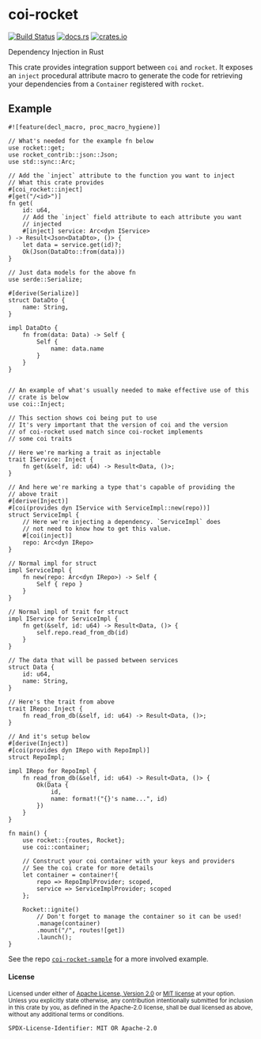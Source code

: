 # coi-rocket

[![Build Status](https://travis-ci.org/Nashenas88/coi-rocket.svg?branch=master)](https://travis-ci.org/Nashenas88/coi-rocket)
[![docs.rs](https://docs.rs/coi-rocket/badge.svg)](https://docs.rs/coi-rocket)
[![crates.io](https://img.shields.io/crates/v/coi-rocket.svg)](https://crates.io/crates/coi-rocket)

Dependency Injection in Rust

This crate provides integration support between `coi` and `rocket`. It
exposes an `inject` procedural attribute macro to generate the code for
retrieving your dependencies from a `Container` registered with `rocket`.

## Example

```rust,no_run
#![feature(decl_macro, proc_macro_hygiene)]

// What's needed for the example fn below
use rocket::get;
use rocket_contrib::json::Json;
use std::sync::Arc;

// Add the `inject` attribute to the function you want to inject
// What this crate provides
#[coi_rocket::inject]
#[get("/<id>")]
fn get(
    id: u64,
    // Add the `inject` field attribute to each attribute you want
    // injected
    #[inject] service: Arc<dyn IService>
) -> Result<Json<DataDto>, ()> {
    let data = service.get(id)?;
    Ok(Json(DataDto::from(data)))
}

// Just data models for the above fn
use serde::Serialize;

#[derive(Serialize)]
struct DataDto {
    name: String,
}

impl DataDto {
    fn from(data: Data) -> Self {
        Self {
            name: data.name
        }
    }
}


// An example of what's usually needed to make effective use of this
// crate is below
use coi::Inject;

// This section shows coi being put to use
// It's very important that the version of coi and the version
// of coi-rocket used match since coi-rocket implements
// some coi traits

// Here we're marking a trait as injectable
trait IService: Inject {
    fn get(&self, id: u64) -> Result<Data, ()>;
}

// And here we're marking a type that's capable of providing the
// above trait
#[derive(Inject)]
#[coi(provides dyn IService with ServiceImpl::new(repo))]
struct ServiceImpl {
    // Here we're injecting a dependency. `ServiceImpl` does
    // not need to know how to get this value.
    #[coi(inject)]
    repo: Arc<dyn IRepo>
}

// Normal impl for struct
impl ServiceImpl {
    fn new(repo: Arc<dyn IRepo>) -> Self {
        Self { repo }
    }
}

// Normal impl of trait for struct
impl IService for ServiceImpl {
    fn get(&self, id: u64) -> Result<Data, ()> {
        self.repo.read_from_db(id)
    }
}

// The data that will be passed between services
struct Data {
    id: u64,
    name: String,
}

// Here's the trait from above
trait IRepo: Inject {
    fn read_from_db(&self, id: u64) -> Result<Data, ()>;
}

// And it's setup below
#[derive(Inject)]
#[coi(provides dyn IRepo with RepoImpl)]
struct RepoImpl;

impl IRepo for RepoImpl {
    fn read_from_db(&self, id: u64) -> Result<Data, ()> {
        Ok(Data {
            id,
            name: format!("{}'s name...", id)
        })
    }
}

fn main() {
    use rocket::{routes, Rocket};
    use coi::container;

    // Construct your coi container with your keys and providers
    // See the coi crate for more details
    let container = container!{
        repo => RepoImplProvider; scoped,
        service => ServiceImplProvider; scoped
    };

    Rocket::ignite()
        // Don't forget to manage the container so it can be used!
        .manage(container)
        .mount("/", routes![get])
        .launch();
}
```

See the repo [`coi-rocket-sample`] for a more involved example.

[`coi-rocket-sample`]: https://github.com/Nashenas88/coi-rocket-sample

#### License

<sup>
Licensed under either of <a href="LICENSE.Apache-2.0">Apache License, Version
2.0</a> or <a href="LICENSE.MIT">MIT license</a> at your option.
</sup>

<br/>

<sub>
Unless you explicitly state otherwise, any contribution intentionally submitted
for inclusion in this crate by you, as defined in the Apache-2.0 license, shall
be dual licensed as above, without any additional terms or conditions.
</sub>

`SPDX-License-Identifier: MIT OR Apache-2.0`
